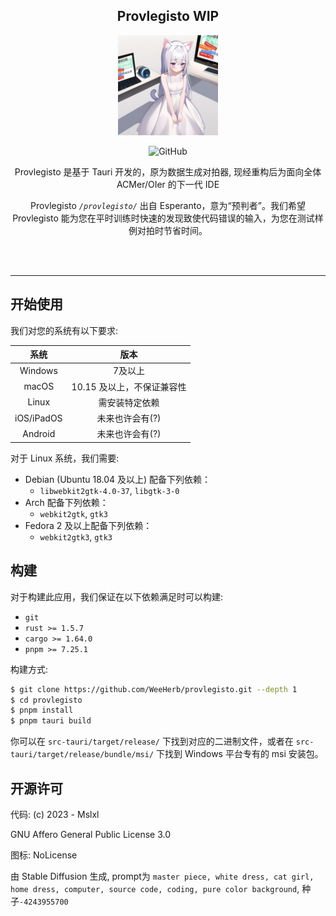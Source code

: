 <div align="center">

Provlegisto **WIP**
---

<img width="160" src="src-tauri\icons\Square150x150Logo.png" alt="logo"></br>

![GitHub](https://img.shields.io/github/license/sdufeACM/provlegisto?style=for-the-badge)

Provlegisto 是基于 Tauri 开发的，原为数据生成对拍器, 现经重构后为面向全体 ACMer/OIer 的下一代 IDE

Provlegisto *`/provlegisto/`* 出自 Esperanto，意为“预判者”。我们希望 Provlegisto 能为您在平时训练时快速的发现致使代码错误的输入，为您在测试样例对拍时节省时间。
</div>

<br/>
<br/>
<hr/>

## 开始使用

我们对您的系统有以下要求:

| 系统 | 版本 |
|:-:|:-:|
| Windows | 7及以上 |
| macOS | 10.15 及以上，不保证兼容性 |
| Linux | 需安装特定依赖 |
| iOS/iPadOS| 未来也许会有(?) |
| Android | 未来也许会有(?) |

对于 Linux 系统，我们需要:

- Debian (Ubuntu 18.04 及以上) 配备下列依赖：
  + `libwebkit2gtk-4.0-37`, `libgtk-3-0`
- Arch 配备下列依赖：
  + `webkit2gtk`, `gtk3`
- Fedora 2 及以上配备下列依赖：
  + `webkit2gtk3`, `gtk3`


## 构建

对于构建此应用，我们保证在以下依赖满足时可以构建:
- `git`
- `rust >= 1.5.7`
- `cargo >= 1.64.0`
- `pnpm >= 7.25.1`

构建方式:

```bash
$ git clone https://github.com/WeeHerb/provlegisto.git --depth 1
$ cd provlegisto
$ pnpm install
$ pnpm tauri build
```

你可以在 `src-tauri/target/release/` 下找到对应的二进制文件，或者在 `src-tauri/target/release/bundle/msi/` 下找到 Windows 平台专有的 msi 安装包。

## 开源许可

代码: (c) 2023 - Mslxl

GNU Affero General Public License 3.0

图标: NoLicense

由 Stable Diffusion 生成, prompt为 `master piece, white dress, cat girl, home dress, computer, source code, coding, pure color background`, 种子`-4243955700` 